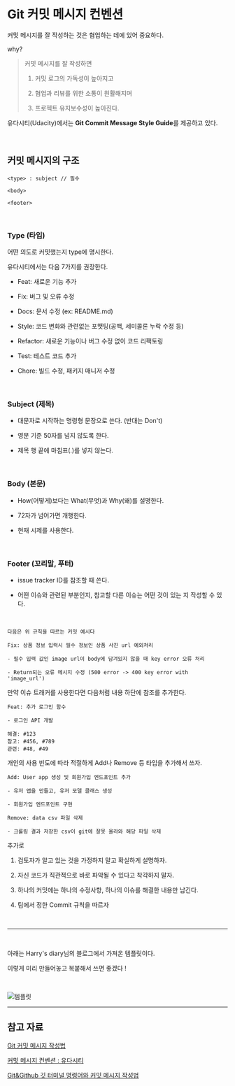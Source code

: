 # Git 커밋 메시지 컨벤션

커밋 메시지를 잘 작성하는 것은 협업하는 데에 있어 중요하다.

why?
> 커밋 메시지를 잘 작성하면
> 
> 1. 커밋 로그의 가독성이 높아지고
> 
> 2. 협업과 리뷰를 위한 소통이 원활해지며
> 
> 3. 프로젝트 유지보수성이 높아진다.

유다시티(Udacity)에서는 **Git Commit Message Style Guide**를 제공하고 있다.

<br>

## 커밋 메시지의 구조
```
<type> : subject // 필수

<body>

<footer>
```

<br>

### Type (타입)

어떤 의도로 커밋했는지 type에 명시한다.

유다시티에서는 다음 7가지를 권장한다.

* Feat: 새로운 기능 추가

* Fix: 버그 및 오류 수정

* Docs: 문서 수정 (ex: README.md)

* Style: 코드 변화와 관련없는 포맷팅(공백, 세미콜론 누락 수정 등)

* Refactor: 새로운 기능이나 버그 수정 없이 코드 리팩토링

* Test: 테스트 코드 추가

* Chore: 빌드 수정, 패키지 매니저 수정

<br>

### Subject (제목)

* 대문자로 시작하는 명령형 문장으로 쓴다. (반대는 Don't)

* 영문 기준 50자를 넘지 않도록 한다.

* 제목 행 끝에 마침표(.)를 넣지 않는다.

<br>

### Body (본문)

* How(어떻게)보다는 What(무엇)과 Why(왜)를 설명한다.

* 72자가 넘어가면 개행한다.

* 현재 시제를 사용한다.

<br>

### Footer (꼬리말, 푸터)

* issue tracker ID를 참조할 때 쓴다.

* 어떤 이슈와 관련된 부분인지, 참고할 다른 이슈는 어떤 것이 있는 지 작성할 수 있다.

<br>

`다음은 위 규칙을 따르는 커밋 예시다`

```
Fix: 상품 정보 입력시 필수 정보인 상품 사진 url 예외처리

- 필수 입력 값인 image url이 body에 담겨있지 않을 때 key error 오류 처리

- Return되는 오류 메시지 수정 (500 error -> 400 key error with 'image_url')
```

만약 이슈 트래커를 사용한다면 다음처럼 내용 하단에 참조를 추가한다.

```
Feat: 추가 로그인 함수

- 로그인 API 개발

해결: #123
참고: #456, #789
관련: #48, #49
```

개인의 사용 빈도에 따라 적절하게 Add나 Remove 등 타입을 추가해서 쓰자.

```
Add: User app 생성 및 회원가입 엔드포인트 추가

- 유저 앱을 만들고, 유저 모델 클래스 생성

- 회원가입 엔드포인트 구현
```

```
Remove: data csv 파일 삭제

- 크롤링 결과 저장한 csv이 git에 잘못 올라와 해당 파일 삭제
```

추가로

1. 검토자가 알고 있는 것을 가정하지 말고 확실하게 설명하자.

2. 자신 코드가 직관적으로 바로 파악될 수 있다고 착각하지 말자.

3.  하나의 커밋에는 하나의 수정사항, 하나의 이슈를 해결한 내용만 남긴다.

4.  팀에서 정한 Commit 규칙을 따르자

<br>

---

<br>

아래는 Harry's diary님의 블로그에서 가져온 템플릿이다.

이렇게 미리 만들어놓고 복붙해서 쓰면 좋겠다 !

<br>

![템플릿](https://img1.daumcdn.net/thumb/R1280x0/?scode=mtistory2&fname=https%3A%2F%2Fblog.kakaocdn.net%2Fdn%2FodS0l%2FbtrcrNCg6gV%2F3QvtTdnaLnN7CpcbKdNgU1%2Fimg.png)

---

## 참고 자료
[Git 커밋 메시지 작성법](https://blog.weirdx.io/post/33832)

[<Git> 커밋 메시지 컨벤션 : 유다시티](https://haesoo9410.tistory.com/300)

[Git&Github 깃 터미널 명령어와 커밋 메시지 작성법](https://velog.io/@palza4dev/TIL-28.-GitGithub-커밋-메시지-작성법)
